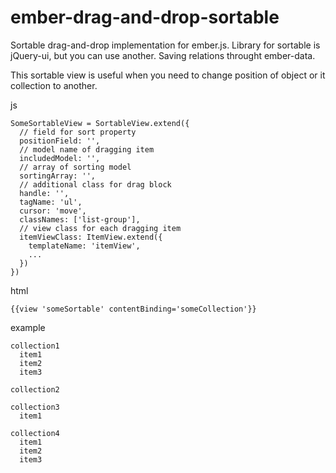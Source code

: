ember-drag-and-drop-sortable
============================

Sortable drag-and-drop implementation for ember.js. Library for sortable is jQuery-ui, but you can use another. Saving relations throught ember-data.

This sortable view is useful when you need to change position of object or it collection to another.

js

```
SomeSortableView = SortableView.extend({
  // field for sort property
  positionField: '',
  // model name of dragging item
  includedModel: '',
  // array of sorting model
  sortingArray: '',
  // additional class for drag block
  handle: '',
  tagName: 'ul',
  cursor: 'move',
  classNames: ['list-group'],
  // view class for each dragging item
  itemViewClass: ItemView.extend({
    templateName: 'itemView',
    ...
  })
})
```

html

```
{{view 'someSortable' contentBinding='someCollection'}}
```

example
```
collection1
  item1
  item2
  item3

collection2

collection3
  item1
  
collection4
  item1
  item2
  item3
```
